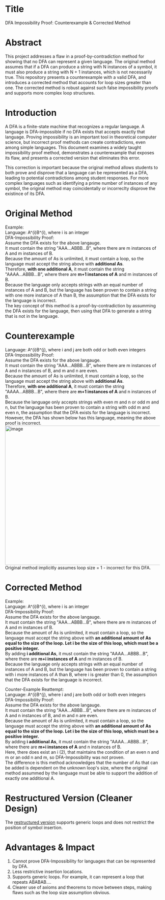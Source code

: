 # Title
DFA Impossibility Proof: Counterexample & Corrected Method

# Abstract
This project addresses a flaw in a proof-by-contradiction method for showing that no DFA can represent a given language. The original method assumes that if a DFA can produce a string with N instances of a symbol, it must also produce a string with N + 1 instances, which is not necessarily true. This repository presents a counterexample with a valid DFA, and introduces a corrected method that accounts for loop sizes greater than one. The corrected method is robust against such false impossibility proofs and supports more complex loop structures.

# Introduction
A DFA is a finite-state machine that recognizes a regular language. A language is DFA-impossible if no DFA exists that accepts exactly that language. Proving impossibility is an important tool in theoretical computer science, but incorrect proof methods can create contradictions, even among simple languages. This document examines a widely taught impossibility proof method, demonstrates a counterexample that exposes its flaw, and presents a corrected version that eliminates this error.

This correction is important because the original method allows students to both prove and disprove that a language can be represented as a DFA, leading to potential contradictions among student responses. For more complex languages such as identifying a prime number of instances of any symbol, the original method may coincidentally or incorreclty disprove the existince of its DFA. 

# Original Method
Example:\
Language: A^(i)B^(i), where i is an integer\
DFA-Impossibility Proof:\
Assume the DFA exists for the above langauge. \
It must contain the string "AAA...ABBB...B", where there are m instances of A and m instances of B. \
Because the amount of As is unlimited, it must contain a loop, so the language must accept the string above with **additional As**. \
Therefore, **with one additional A**, it must contain the string "AAAA...ABBB...B", where there are **m+1 instances of A** and m instances of B. \
Because the language only accepts strings with an equal number of instances of A and B, but the language has been proven to contain a string with one more instance of A than B, the assumption that the DFA exists for the language is incorrect. \
The key concept of this method is a proof-by-contradiction by assumming the DFA exists for the language, then using that DFA to generate a string that is not in the language. 

# Counterexample
Language: A^(i)B^(j), where i and j are both odd or both even integers\
DFA-Impossibility Proof:\
Assume the DFA exists for the above langauge. \
It must contain the string "AAA...ABBB...B", where there are m instances of A and n instances of B, and m and n are even. \
Because the amount of As is unlimited, it must contain a loop, so the language must accept the string above with **additional As**. \
Therefore, **with one additional A**, it must contain the string "AAAA...ABBB...B", where there are **m+1 instances of A** and n instances of B. \
Because the language only accepts strings with even m and n or odd m and n, but the language has been proven to contain a string with odd m and even n, the assumption that the DFA exists for the language is incorrect. \
However, the DFA has shown below has this language, meaning the above proof is incorrect. \
<img width="618" height="453" alt="image" src="https://github.com/user-attachments/assets/596aaa44-03dc-454e-926a-844ec4a56bca" />\
Original method implicitly assumes loop size = 1 - incorrect for this DFA.

# Corrected Method
Example:\
Language: A^(i)B^(i), where i is an integer\
DFA-Impossibility Proof:\
Assume the DFA exists for the above langauge. \
It must contain the string "AAA...ABBB...B", where there are m instances of A and m instances of B. \
Because the amount of As is unlimited, it must contain a loop, so the language must accept the string above with **an additional amount of As equal to the size of the loop. Let i be the size of this loop, which must be a positive integer.**\
By adding **i additional As**, it must contain the string "AAAA...ABBB...B", where there are **m+i instances of A** and m instances of B. \
Because the language only accepts strings with an equal number of instances of A and B, but the language has been proven to contain a string with i more instances of A than B, where i is greater than 0, the assumption that the DFA exists for the language is incorrect. 

Counter-Example Reattempt:\
Language: A^(i)B^(j), where i and j are both odd or both even integers\
DFA-Impossibility Proof:\
Assume the DFA exists for the above langauge. \
It must contain the string "AAA...ABBB...B", where there are m instances of A and n instances of B, and m and n are even. \
Because the amount of As is unlimited, it must contain a loop, so the language must accept the string above with **an additional amount of As equal to the size of the loop. Let i be the size of this loop, which must be a positive integer.**\
By adding **i additional As**, it must contain the string "AAAA...ABBB...B", where there are **m+i instances of A** and n instances of B. \
Here, there does exist an i (2), that maintains the condition of an even n and m or an odd n and m, so DFA-Impossibility was not proven. \
The difference is this method acknowledges that the number of As that can be added is dependent on the unknown loop's size, where the original method assummed by the language must be able to support the addition of exactly one additional A. 

# Restructured Version (Cleaner Design)
The [restructured version](https://github.com/MichaelVertin/DFA-impossibility-proof/blob/main/DFA-Impossibility.pdf) supports generic loops and does not restrict the position of symbol insertion.

# Advantages & Impact
1. Cannot prove DFA-Impossibility for languages that can be represented by DFA. 
2. Less restrictive insertion locations. 
3. Supports generic loops. For example, it can represent a loop that repeats ABABAB.... 
4. Clearer use of axioms and theorems to move between steps, making flaws such as the loop size assumption obvious. 
